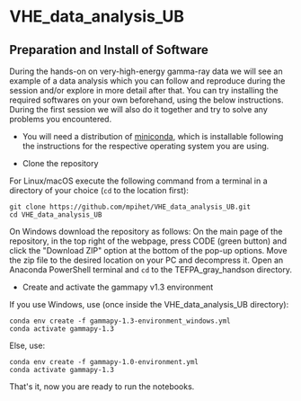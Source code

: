 # VHE_data_analysis_UB

## Preparation and Install of Software

During the hands-on on very-high-energy gamma-ray data we will see an example of a data analysis which you can follow and reproduce during the session and/or explore in more detail after that. You can try installing the required softwares on your own beforehand, using the below instructions. During the first session we will also do it together and try to solve any problems you encountered.

- You will need a distribution of [miniconda](https://www.anaconda.com/docs/getting-started/miniconda/install), which is installable following the instructions for the respective operating system you are using.

- Clone the repository

For Linux/macOS execute the following command from a terminal in a directory of your choice (`cd` to the location first):
```
git clone https://github.com/mpihet/VHE_data_analysis_UB.git
cd VHE_data_analysis_UB
```
On Windows download the repository as follows: On the main page of the repository, in the top right of the webpage, press CODE (green button) and click the "Download ZIP" option at the bottom of the pop-up options. Move the zip file to the desired location on your PC and decompress it. Open an Anaconda PowerShell terminal and `cd` to the TEFPA_gray_handson directory. 

- Create and activate the gammapy v1.3 environment

If you use Windows, use (once inside the VHE_data_analysis_UB directory):
```
conda env create -f gammapy-1.3-environment_windows.yml
conda activate gammapy-1.3
```
Else, use:
```
conda env create -f gammapy-1.0-environment.yml
conda activate gammapy-1.3
```
That's it, now you are ready to run the notebooks.
